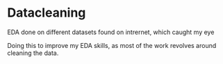 # Datacleaning
EDA done on different datasets found on intrernet, which caught my eye

Doing this to improve my EDA skills, as most of the work revolves around cleaning the data.
